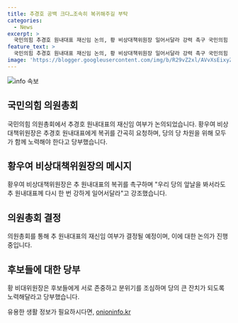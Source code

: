 ```yaml
---
title: 추경호 공백 크다…조속히 복귀해주길 부탁
categories:
  - News
excerpt: >
  국민의힘 추경호 원내대표 재신임 논의, 황 비상대책위원장 일어서달라 강력 촉구 국민의힘 황우여 비상대책위원장은 추경호 원내대표에 대한 재신임을 다시 한 번 촉구하며 우리 당의 앞날을 봐서라도 일어서달라고 호소했다. 이에 대한 의원총회 결과는 재신임 여부를 결정할 예정이며, 후보들 간의 갈등과 선거운동 논란도 이어지고 있다. 또한, 황 비대위원장은 양립의 중요성을 강조하며 정치적 중립과 공정한 당규 집행을 촉구하고 있다.
feature_text: >
  국민의힘 추경호 원내대표 재신임 논의, 황 비상대책위원장 일어서달라 강력 촉구 국민의힘 황우여 비상대책위원장은 추경호 원내대표에 대한 재신임을 다시 한 번 촉구하며 우리 당의 앞날을 봐서라도 일어서달라고 호소했다. 이에 대한 의원총회 결과는 재신임 여부를 결정할 예정이며, 후보들 간의 갈등과 선거운동 논란도 이어지고 있다. 또한, 황 비대위원장은 양립의 중요성을 강조하며 정치적 중립과 공정한 당규 집행을 촉구하고 있다.
image: 'https://blogger.googleusercontent.com/img/b/R29vZ2xl/AVvXsEixyZcFfHzMRdzZMjFBmAUKJYCLCGyLL1o632UiGVXcaFdKo_bkvkuCioo0uUKlGfBVcT3P84aROyZIXSBEx3Aw5nCQ3pTgDom1WDC4m8eifvWiAmWEEVb4x6G_l8C0QH225ldMjyaFvpxGEBGNO37VmDTDMHGhJPq73UglMfDca1-0aw/s1600/blogspot.png'
---
```


<p><img src="https://blogger.googleusercontent.com/img/b/R29vZ2xl/AVvXsEixyZcFfHzMRdzZMjFBmAUKJYCLCGyLL1o632UiGVXcaFdKo_bkvkuCioo0uUKlGfBVcT3P84aROyZIXSBEx3Aw5nCQ3pTgDom1WDC4m8eifvWiAmWEEVb4x6G_l8C0QH225ldMjyaFvpxGEBGNO37VmDTDMHGhJPq73UglMfDca1-0aw/s1600/blogspot.png" alt="info 속보" /></p>

<h2 data-ke-size="size26">국민의힘 의원총회</h2>

<p data-ke-size="size16">국민의힘 의원총회에서 추경호 원내대표의 재신임 여부가 논의되었습니다. 황우여 비상대책위원장은 추경호 원내대표에게 복귀를 간곡히 요청하며, 당의 당 차원을 위해 모두가 함께 노력해야 한다고 당부했습니다.</p>

<h2 data-ke-size="size26">황우여 비상대책위원장의 메시지</h2>

<p data-ke-size="size16">황우여 비상대책위원장은 추 원내대표의 복귀를 촉구하며 "우리 당의 앞날을 봐서라도 추 원내대표께 다시 한 번 강하게 일어서달라"고 강조했습니다.</p>

<h2 data-ke-size="size26">의원총회 결정</h2>

<p data-ke-size="size16">의원총회를 통해 추 원내대표의 재신임 여부가 결정될 예정이며, 이에 대한 논의가 진행 중입니다.</p>

<h2 data-ke-size="size26">후보들에 대한 당부</h2>

<p data-ke-size="size16">황 비대위원장은 후보들에게 서로 존중하고 분위기를 조심하며 당의 큰 잔치가 되도록 노력해달라고 당부했습니다.</p>
유용한 생활 정보가 필요하시다면, <a href="https://onioninfo.kr" rel="dofollow">onioninfo.kr</a>


